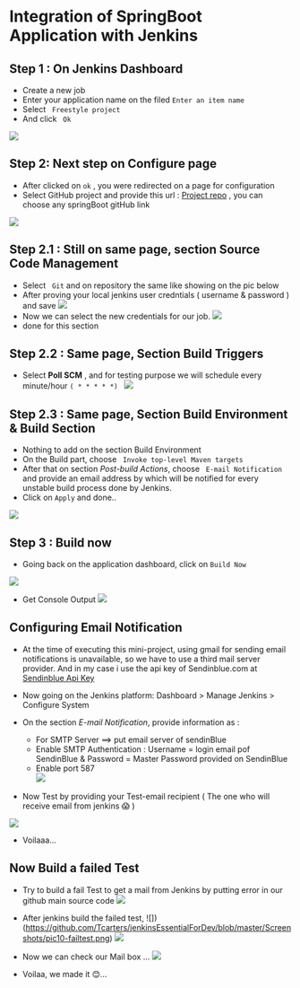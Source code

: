 # Integration of SpringBoot Application with Jenkins

## Step 1 : On Jenkins Dashboard 
- Create a new job 
- Enter your application name on the filed `Enter an item name` 
- Select `` Freestyle project``
- And click `` Ok``

![](https://github.com/Tcarters/jenkinsEssentialForDev/blob/master/Screenshots/pic1.png)

## Step 2: Next step on Configure page
- After clicked on `ok` , you were redirected on a page for configuration 
- Select GitHub project and provide this url : [Project repo](https://github.com/Tcarters/HelloSpringJenkins) , you can choose any springBoot gitHub link

![](https://github.com/Tcarters/jenkinsEssentialForDev/blob/master/Screenshots/pic2-Configure.png)

## Step 2.1 :  Still on same page, section Source Code Management
- Select `` Git`` and on repository the same like showing on the pic below
- After proving your local jenkins user credntials ( username & password ) and save
        ![](pic3.0 )
- Now we can select the new credentials for our job.
    ![](https://github.com/Tcarters/jenkinsEssentialForDev/blob/master/Screenshots/pic3.0-avant3.png)
- done for this section 

## Step 2.2 : Same page, Section Build Triggers
- Select **Poll SCM** , and for testing purpose we will schedule every minute/hour `( * * * * *) ` 
  ![](https://github.com/Tcarters/jenkinsEssentialForDev/blob/master/Screenshots/pic4-correc.png)

## Step 2.3 : Same page, Section Build Environment & Build Section

- Nothing to add on the section Build Environment
- On the Build part, choose ` Invoke top-level Maven targets`
- After that on section *Post-build Actions*, choose `` E-mail Notification`` and provide an email address by which will be notified for every unstable build process done by Jenkins.
- Click on ``Apply`` and done..

![](https://github.com/Tcarters/jenkinsEssentialForDev/blob/master/Screenshots/pic5.png)

## Step 3 : Build now
- Going back on the application dashboard, click on `Build Now` 

![](https://github.com/Tcarters/jenkinsEssentialForDev/blob/master/Screenshots/pic6-building.png)

- Get Console Output
![](https://github.com/Tcarters/jenkinsEssentialForDev/blob/master/Screenshots/pic7-succes-withoutEmail.png)


## Configuring Email Notification
- At the time of executing this mini-project, using gmail for sending email notifications is unavailable, so we have to use a third mail server provider. And in my case i use the api key of Sendinblue.com at [Sendinblue Api Key](https://app.sendinblue.com/settings/keys/smtp)

- Now going on the Jenkins platform: Dashboard > Manage Jenkins > Configure System
- On the section *E-mail Notification*, provide information as :
  * For SMTP Server ==> put email server of sendinBlue
  * Enable SMTP Authentication : Username = login email pof SendinBlue & Password = Master Password provided on SendinBlue 
  * Enable port 587   
![](https://github.com/Tcarters/jenkinsEssentialForDev/blob/master/Screenshots/pic8-SendBlue.png)
- Now Test by providing your Test-email recipient ( The one who will receive email from jenkins :scream: )

![](https://github.com/Tcarters/jenkinsEssentialForDev/blob/master/Screenshots/pic8-Email-conf.png)
- Voilaaa... 


## Now Build a failed Test
- Try to build a fail Test to get a mail from Jenkins by putting error in our github main source code
![](https://github.com/Tcarters/jenkinsEssentialForDev/blob/master/Screenshots/pic9-1gitFail.png)

- After jenkins build the failed test, 
![])(https://github.com/Tcarters/jenkinsEssentialForDev/blob/master/Screenshots/pic10-failtest.png)
![](https://github.com/Tcarters/jenkinsEssentialForDev/blob/master/Screenshots/pic10-Fail2.png)
- Now we can check our Mail box ...
![](https://github.com/Tcarters/jenkinsEssentialForDev/blob/master/Screenshots/pic9-Email-forFailBuild.png)
- Voilaa, we made it :blush:... 
